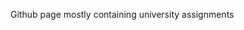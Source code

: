 Github page mostly containing university assignments

<!---
SashaLinden/SashaLinden is a ✨ special ✨ repository because its `README.md` (this file) appears on your GitHub profile.
You can click the Preview link to take a look at your changes.
--->
